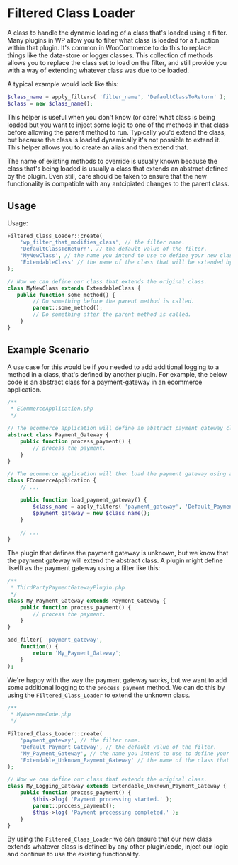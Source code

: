 # Filtered Class Loader

A class to handle the dynamic loading of a class that's loaded using a filter. Many plugins in WP allow you to 
filter what class is loaded for a function within that plugin. It's common in WooCommerce to do this to 
replace things like the data-store or logger classes. This collection of methods allows you to replace the class
set to load on the filter, and still provide you with a way of extending whatever class was due to be loaded. 

A typical example would look like this:
```php
$class_name = apply_filters( 'filter_name', 'DefaultClassToReturn' );
$class = new $class_name();
```

This helper is useful when you don't know (or care) what class is being loaded but you want to inject some logic
to one of the methods in that class before allowing the parent method to run. Typically you'd extend the class, but
because the class is loaded dynamically it's not possible to extend it. This helper allows you to create an alias
and then extend that.

The name of existing methods to override is usually known because the class that's being loaded is usually a 
class that extends an abstract defined by the plugin. Even still, care should be taken to ensure that the new
functionality is compatible with any antcipiated changes to the parent class.

## Usage 
Usage:
```php
Filtered_Class_Loader::create( 
    'wp_filter_that_modifies_class', // the filter name.
    'DefaultClassToReturn', // the default value of the filter.
    'MyNewClass', // the name you intend to use to define your new class
    'ExtendableClass' // the name of the class that will be extended by the new class.
);

// Now we can define our class that extends the original class.
class MyNewClass extends ExtendableClass {
   public function some_method() {
        // Do something before the parent method is called.
        parent::some_method();
        // Do something after the parent method is called.
    }
}
```


## Example Scenario
A use case for this would be if you needed to add additional logging to a method in a class, that's 
defined by another plugin. For example, the below code is an abstract class for a payment-gateway in
an ecommerce application.
```php
/**
 * ECommerceApplication.php
 */

// The ecommerce application will define an abstract payment gateway class.
abstract class Payment_Gateway {
	public function process_payment() {
		// process the payment.
	}
}

// The ecommerce application will then load the payment gateway using a filter.
class ECommerceApplication { 
	// ...

	public function load_payment_gateway() {
		$class_name = apply_filters( 'payment_gateway', 'Default_Payment_Gateway' );
		$payment_gateway = new $class_name();
	}
	
	// ...
}
```

The plugin that defines the payment gateway is unknown, but we know that the payment gateway will 
extend the abstract class. A plugin might define itselft as the payment gateway using a filter like this: 
```php
/**
 * ThirdPartyPaymentGatewayPlugin.php
 */
class My_Payment_Gateway extends Payment_Gateway {
	public function process_payment() {
		// process the payment.
	}
}

add_filter( 'payment_gateway', 
	function() {
		return 'My_Payment_Gateway';
	}
);
```

We're happy with the way the payment gateway works, but we want to add some additional logging to the
`process_payment` method. We can do this by using the `Filtered_Class_Loader` to extend the unknown class. 
```php
/**
 * MyAwesomeCode.php
 */ 

Filtered_Class_Loader::create( 
	'payment_gateway', // the filter name.
	'Default_Payment_Gateway', // the default value of the filter.
	'My_Payment_Gateway', // the name you intend to use to define your new class
	'Extendable_Unknown_Payment_Gateway' // the name of the class that will be extended by the new class.
);

// Now we can define our class that extends the original class.
class My_Logging_Gateway extends Extendable_Unknown_Payment_Gateway {
	public function process_payment() {
		$this->log( 'Payment processing started.' );
		parent::process_payment();
		$this->log( 'Payment processing completed.' );
	}
}
```
By using the `Filtered_Class_Loader` we can ensure that our new class extends whatever class is defined by any other
plugin/code, inject our logic and continue to use the existing functionality.